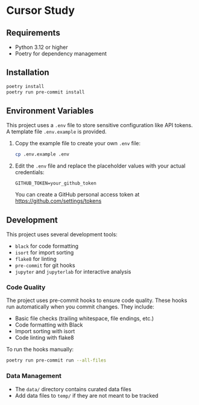 # Cursor Study

## Requirements

- Python 3.12 or higher
- Poetry for dependency management

## Installation

```bash
poetry install
poetry run pre-commit install
```

## Environment Variables

This project uses a `.env` file to store sensitive configuration like API tokens. A template file `.env.example` is provided.

1. Copy the example file to create your own `.env` file:
   ```bash
   cp .env.example .env
   ```

2. Edit the `.env` file and replace the placeholder values with your actual credentials:
   ```
   GITHUB_TOKEN=your_github_token
   ```

   You can create a GitHub personal access token at https://github.com/settings/tokens

## Development

This project uses several development tools:

- `black` for code formatting
- `isort` for import sorting
- `flake8` for linting
- `pre-commit` for git hooks
- `jupyter` and `jupyterlab` for interactive analysis

### Code Quality

The project uses pre-commit hooks to ensure code quality. These hooks run automatically when you commit changes. They include:

- Basic file checks (trailing whitespace, file endings, etc.)
- Code formatting with Black
- Import sorting with isort
- Code linting with flake8

To run the hooks manually:
```bash
poetry run pre-commit run --all-files
```

### Data Management

- The `data/` directory contains curated data files
- Add data files to `temp/` if they are not meant to be tracked
